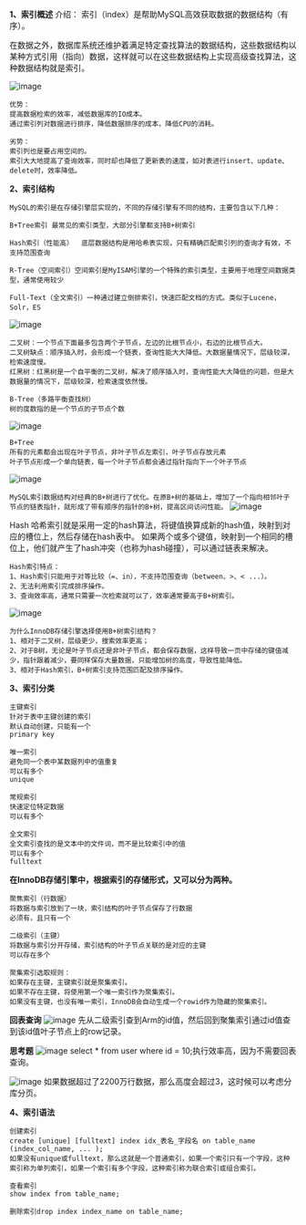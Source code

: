 **1、索引概述**
介绍：
索引（index）是帮助MySQL高效获取数据的数据结构（有序）。

在数据之外，数据库系统还维护着满足特定查找算法的数据结构，这些数据结构以某种方式引用（指向）数据，这样就可以在这些数据结构上实现高级查找算法，这种数据结构就是索引。

![image](https://github.com/whitemousetl/whitemousetl.github.io/assets/67313669/3284748b-8094-4ae9-91d1-918230b66554)

```
优势：
提高数据检索的效率，减低数据库的IO成本。
通过索引列对数据进行排序，降低数据排序的成本，降低CPU的消耗。

劣势：
索引列也是要占用空间的。
索引大大地提高了查询效率，同时却也降低了更新表的速度，如对表进行insert、update、delete时，效率降低。
```

**2、索引结构**
```
MySQL的索引是在存储引擎层实现的，不同的存储引擎有不同的结构，主要包含以下几种：

B+Tree索引 最常见的索引类型，大部分引擎都支持B+树索引

Hash索引（性能高）  底层数据结构是用哈希表实现，只有精确匹配索引列的查询才有效，不支持范围查询

R-Tree（空间索引）空间索引是MyISAM引擎的一个特殊的索引类型，主要用于地理空间数据类型，通常使用较少

Full-Text（全文索引）一种通过建立倒排索引，快速匹配文档的方式。类似于Lucene，Solr，ES
```

![image](https://github.com/whitemousetl/whitemousetl.github.io/assets/67313669/0d3c1c03-49cd-45ad-95e7-9993c41fc112)

```
二叉树：一个节点下面最多包含两个子节点，左边的比根节点小，右边的比根节点大。
二叉树缺点：顺序插入时，会形成一个链表，查询性能大大降低。大数据量情况下，层级较深，检索速度慢。
红黑树：红黑树是一个自平衡的二叉树，解决了顺序插入时，查询性能大大降低的问题，但是大数据量的情况下，层级较深，检索速度依然慢。
```

```
B-Tree（多路平衡查找树）
树的度数指的是一个节点的子节点个数
```
![image](https://github.com/whitemousetl/whitemousetl.github.io/assets/67313669/a8707bb4-92b0-4579-9802-b2896a4b487f)

```
B+Tree
所有的元素都会出现在叶子节点，非叶子节点左索引，叶子节点存放元素
叶子节点形成一个单向链表，每一个叶子节点都会通过指针指向下一个叶子节点
```
![image](https://github.com/whitemousetl/whitemousetl.github.io/assets/67313669/9a9ba698-36ad-48ba-8dae-377a0b05d6d8)

`MySQL索引数据结构对经典的B+树进行了优化。在原B+树的基础上，增加了一个指向相邻叶子节点的链表指针，就形成了带有顺序的指针的B+树，提高区间访问性能。`
![image](https://github.com/whitemousetl/whitemousetl.github.io/assets/67313669/5a9805fd-26de-4f66-a8a6-87a90665a21b)

Hash
哈希索引就是采用一定的hash算法，将键值换算成新的hash值，映射到对应的槽位上，然后存储在hash表中。
如果两个或多个键值，映射到一个相同的槽位上，他们就产生了hash冲突（也称为hash碰撞），可以通过链表来解决。

```
Hash索引特点：
1、Hash索引只能用于对等比较（=、in），不支持范围查询（between、>、< ...）。
2、无法利用索引完成排序操作。
3、查询效率高，通常只需要一次检索就可以了，效率通常要高于B+树索引。
```
![image](https://github.com/whitemousetl/whitemousetl.github.io/assets/67313669/c572276e-f38b-4201-9d8d-e3d5b714764d)

```
为什么InnoDB存储引擎选择使用B+树索引结构？
1、相对于二叉树，层级更少，搜索效率更高；
2、对于B树，无论是叶子节点还是非叶子节点，都会保存数据，这样导致一页中存储的键值减少，指针跟着减少，要同样保存大量数据，只能增加树的高度，导致性能降低。
3、相对于Hash索引，B+树索引支持范围匹配及排序操作。
```

**3、索引分类**
```
主键索引
针对于表中主键创建的索引
默认自动创建，只能有一个
primary key
```
```
唯一索引
避免同一个表中某数据列中的值重复
可以有多个
unique
```
```
常规索引
快速定位特定数据
可以有多个
```
```
全文索引
全文索引查找的是文本中的文件词，而不是比较索引中的值
可以有多个
fulltext
```

**在InnoDB存储引擎中，根据索引的存储形式，又可以分为两种。**
```
聚焦索引（行数据）
将数据与索引放到了一块，索引结构的叶子节点保存了行数据
必须有，且只有一个
```
```
二级索引（主键）
将数据与索引分开存储，索引结构的叶子节点关联的是对应的主键
可以存在多个
```
```
聚集索引选取规则：
如果存在主键，主键索引就是聚集索引。
如果不存在主键，将使用第一个唯一索引作为聚集索引。
如果没有主键，也没有唯一索引，InnoDB会自动生成一个rowid作为隐藏的聚集索引。
```

**回表查询**
![image](https://github.com/whitemousetl/whitemousetl.github.io/assets/67313669/e0e5d119-05cd-4a27-bd80-1e145a98597b)
先从二级索引查到Arm的id值，然后回到聚集索引通过id值查到该id值叶子节点上的row记录。

**思考题**
![image](https://github.com/whitemousetl/whitemousetl.github.io/assets/67313669/c5ce3b1d-648f-4974-8417-b5fb8e632470)
select * from user where id = 10;执行效率高，因为不需要回表查询。

![image](https://github.com/whitemousetl/whitemousetl.github.io/assets/67313669/bf39b4fd-b5cf-4ac4-9582-ff47f42d712e)
如果数据超过了2200万行数据，那么高度会超过3，这时候可以考虑分库分页。

**4、索引语法**
```
创建索引
create [unique] [fulltext] index idx_表名_字段名 on table_name (index_col_name, ... );
如果没有unique或fulltext，那么这就是一个普通索引，如果一个索引只有一个字段，这种索引称为单列索引，如果一个索引有多个字段，这种索引称为联合索引或组合索引。
```

```
查看索引
show index from table_name;
```

`删除索引drop index index_name on table_name;`
